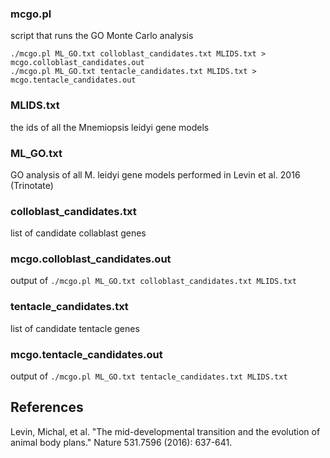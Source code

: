 ### mcgo.pl
script that runs the GO Monte Carlo analysis
    
    ./mcgo.pl ML_GO.txt colloblast_candidates.txt MLIDS.txt > mcgo.colloblast_candidates.out
    ./mcgo.pl ML_GO.txt tentacle_candidates.txt MLIDS.txt > mcgo.tentacle_candidates.out

### MLIDS.txt
the ids of all the Mnemiopsis leidyi gene models

### ML_GO.txt
GO analysis of all M. leidyi gene models performed in Levin et al. 2016 (Trinotate)

### colloblast_candidates.txt
list of candidate collablast genes

### mcgo.colloblast_candidates.out
output of `./mcgo.pl ML_GO.txt colloblast_candidates.txt MLIDS.txt`

### tentacle_candidates.txt
list of candidate tentacle genes

### mcgo.tentacle_candidates.out
output of `./mcgo.pl ML_GO.txt tentacle_candidates.txt MLIDS.txt`

## References
Levin, Michal, et al. "The mid-developmental transition and the evolution of animal body plans." Nature 531.7596 (2016): 637-641.
